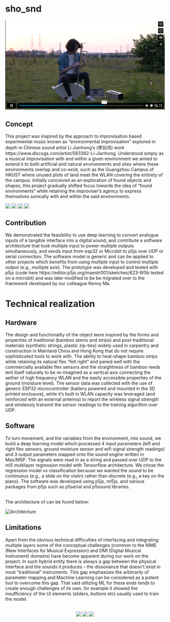 <h1>sho_snd</h1>

[![Watch the video](player.png)](https://vimeo.com/831207987)

<h2>Concept</h2>
This project was inspired by the approach to improvisation based experimental music known as “environmental improvisation” explored in depth in Chinese sound artist Li Jianhong’s (李剑鸿) work https://www.discogs.com/artist/583392-Li-Jianhong. Understood simply as a musical improvisation with and within a given environment we aimed to extend it to both artificial and natural environments and sites where these environments overlap and co-exist, such as the Guangzhou Campus of HKUST where unused plots of land meet the WLAN covering the entirety of the campus. Initially conceived as an exploration of found objects and shapes, this project gradually shifted focus towards the idea of “found environments” while retaining the improviser’s agency to express themselves sonically with and within the said environments. 

<img src="https://github.com/mawstr001/MLInstrument/assets/7450207/0c90980d-d0e8-411d-ae5a-62667e02c1e6" width="23%"></img> <img src="https://github.com/mawstr001/MLInstrument/assets/7450207/4dddf485-986f-4706-944e-f7dde9ea0f98" width="23%"></img> <img src="https://github.com/mawstr001/MLInstrument/assets/7450207/617e05b4-10f4-44fd-b401-192723f13983" width="23%"></img> <img src="https://github.com/mawstr001/MLInstrument/assets/7450207/539cf58b-1f12-4040-aa9c-4d2021295b52" width="23%"></img> 

<h2>Contribution</h2>
We demonstrated the feasibility to use deep learning to convert analogue inputs of a tangible interface into a digital sound, and contribute a software architecture that took multiple input to power multiple outputs simultaneously, and sends input from esp32 or Microbit to p5js over UDP or serial connection.  The software model is generic and can be applied to other projects which benefits from using multiple input to control multiple output (e.g., multiple axis). The prototype was developed and tested with p5js (code here https://editor.p5js.org/maestr001/sketches/623-W5b tested on a microbit) and was later modified to be be migrated over to the framework developed by our colleague Kenny Ma. 

<h1>Technical realization</h1>

<h2>Hardware</h2>
The design and functionality of the object were inspired by the forms and properties of traditional (bamboo stems and strips) and post-traditional materials (synthetic strings, plastic zip-ties) widely used in carpentry and construction in Mainland China and Hong Kong that do not require sophisticated tools to work with. The ability to heat-shape bamboo strips while retaining its natural flex “felt right” and paired well with the commercially available flex sensors and the straightness of bamboo reeds lent itself naturally to be re-imagined as a vertical axis connecting the aether of high frequency WLAN and the easily accessible properties of the ground (moisture level). The sensor data was collected with the use of generic ESP32 microcontroller (battery powered and mounted in the 3D printed enclosure), while it’s built in WLAN capacity was leveraged (and reinforced with an external antenna) to report the wireless signal strength and wirelessly transmit the sensor readings to the training algorithm over UDP. 


<h2>Software</h2>
To turn movement, and the variables from the environment, into sound, we build a deep learning model which processed 4 input parameters (left and right flex sensors, ground moisture sensor and wifi signal strength readings) and 3 output parameters mapped onto the sound engine written in Max/MSP.  The signals were read in as a string and passed over UDP to the ml5 multilayer regression model with Tensorflow architecture.  We chose the regression model vs classification because we wanted the sound to be continuous (e.g., a slide on the violin) rather than discrete (e.g., a key on the piano). The software was developed using p5js, ml5js, and various packages from p5js such as p5serial and p5sound libraries.  

<br/>The architecture of can be found below: 

![Architecture](architecture.png)</p>

<h2>Limitations</h2>
Apart from the obvious technical difficulties of interfacing and integrating multiple layers some of the conceptual challenges (common to the NIME (New Interfaces for Musical Expression) and DMI (Digital Musical Instrument) domains) have become apparent during our work on the project. In such hybrid entity there is always a gap between the physical interface and the sounds it produces – the dissonance that doesn’t exist in most “traditional” instruments. This gap emphasizes the arbitrarily of parameter mapping and Machine Learning can be considered as a potent tool to overcome this gap. That said utilizing ML for these ends tends to create enough challenges of its own, for example it showed the insufficiency of the UI elements (sliders, buttons etc) usually used to train the model.
<br><br>
<p align="center">
<img src="https://github.com/mawstr001/MLInstrument/assets/27721625/85be8bf7-eea0-4605-9fa7-cad6419afa0d" width="25%"></img> <img src="https://github.com/mawstr001/MLInstrument/assets/27721625/20fb546f-0693-4092-b719-600c975a6ee1" width="25%"></img> <img src="https://github.com/mawstr001/MLInstrument/assets/27721625/bb6aef11-9cdf-42b5-8eae-cbe4ff397bf0" width="25%"></img> 
</p>
